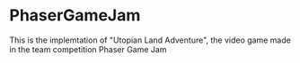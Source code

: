 # PhaserGameJam
This is the implemtation of "Utopian Land Adventure",
the video game made in the team competition Phaser Game Jam
